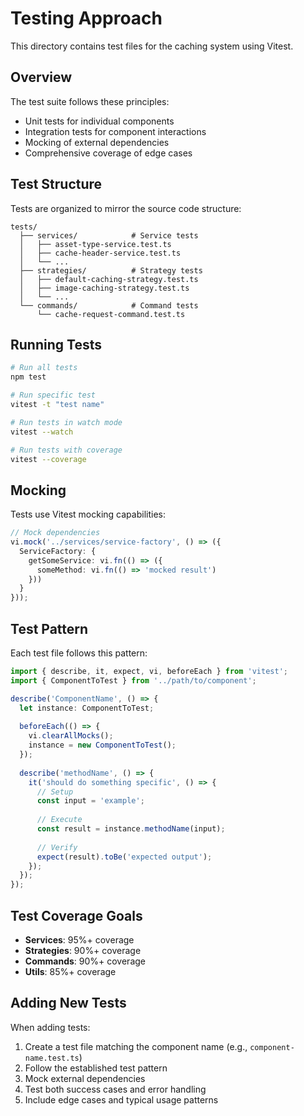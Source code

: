 # Testing Approach

This directory contains test files for the caching system using Vitest.

## Overview

The test suite follows these principles:
- Unit tests for individual components
- Integration tests for component interactions
- Mocking of external dependencies
- Comprehensive coverage of edge cases

## Test Structure

Tests are organized to mirror the source code structure:

```
tests/
  ├── services/            # Service tests
  │   ├── asset-type-service.test.ts
  │   ├── cache-header-service.test.ts
  │   └── ...
  ├── strategies/          # Strategy tests
  │   ├── default-caching-strategy.test.ts
  │   ├── image-caching-strategy.test.ts
  │   └── ...
  └── commands/            # Command tests
      └── cache-request-command.test.ts
```

## Running Tests

```bash
# Run all tests
npm test

# Run specific test
vitest -t "test name"

# Run tests in watch mode
vitest --watch

# Run tests with coverage
vitest --coverage
```

## Mocking

Tests use Vitest mocking capabilities:

```typescript
// Mock dependencies
vi.mock('../services/service-factory', () => ({
  ServiceFactory: {
    getSomeService: vi.fn(() => ({
      someMethod: vi.fn(() => 'mocked result')
    }))
  }
}));
```

## Test Pattern

Each test file follows this pattern:

```typescript
import { describe, it, expect, vi, beforeEach } from 'vitest';
import { ComponentToTest } from '../path/to/component';

describe('ComponentName', () => {
  let instance: ComponentToTest;
  
  beforeEach(() => {
    vi.clearAllMocks();
    instance = new ComponentToTest();
  });
  
  describe('methodName', () => {
    it('should do something specific', () => {
      // Setup
      const input = 'example';
      
      // Execute
      const result = instance.methodName(input);
      
      // Verify
      expect(result).toBe('expected output');
    });
  });
});
```

## Test Coverage Goals

- **Services**: 95%+ coverage
- **Strategies**: 90%+ coverage
- **Commands**: 90%+ coverage
- **Utils**: 85%+ coverage

## Adding New Tests

When adding tests:
1. Create a test file matching the component name (e.g., `component-name.test.ts`)
2. Follow the established test pattern
3. Mock external dependencies
4. Test both success cases and error handling
5. Include edge cases and typical usage patterns